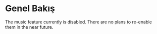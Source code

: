 # Genel Bakış

The music feature currently is disabled. There are no plans to re-enable them in the near future.
